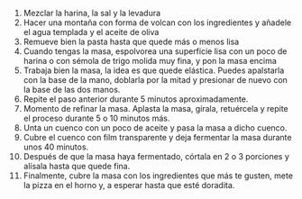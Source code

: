 <ol>
  <li>Mezclar la harina, la sal y la levadura</li>
  <li>Hacer una montaña con forma de volcan con los ingredientes y añadele el agua templada y el aceite de oliva</li>
  <li>Remueve bien la pasta hasta que quede más o menos lisa</li>
  <li>Cuando tengas la masa, espolvorea una superficie lisa con un poco de harina o con sémola de trigo molida muy fina, y pon la masa encima</li>
  <li>Trabaja bien la masa, la idea es que quede elástica. Puedes apalstarla con la base de la mano, doblarla por la mitad y presionar de nuevo con la base de las dos manos.</li>
  <li>Repite el paso anterior durante 5 minutos aproximadamente.</li>
  <li>Momento de refinar la masa. Aplasta la masa, gírala, retuércela y repite el proceso durante 5 o 10 minutos más.</li>
  <li>Unta un cuenco con un poco de aceite y pasa la masa a dicho cuenco.</li>
  <li>Cubre el cuenco con film transparente y deja fermentar la masa durante unos 40 minutos.</li>
  <li>Después de que la masa haya fermentado, córtala en 2 o 3 porciones y alísala hasta que quede fina.</li>
  <li>Finalmente, cubre la masa con los ingredientes que más te gusten, mete la pizza en el horno y, a esperar hasta que esté doradita.</li>
</ol>